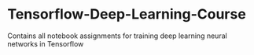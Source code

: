 # Tensorflow-Deep-Learning-Course
Contains all notebook assignments for training deep learning neural networks in Tensorflow
